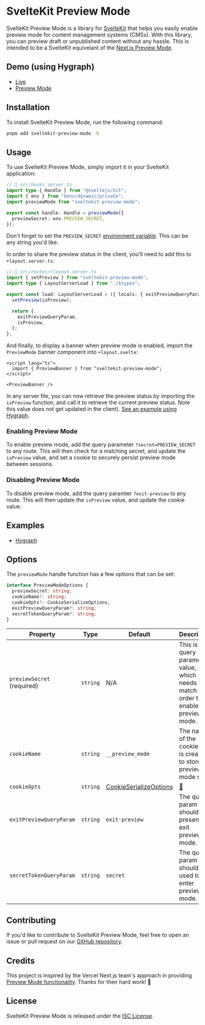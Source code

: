 # SvelteKit Preview Mode

SvelteKit Preview Mode is a library for [SvelteKit](https://svelte.dev/docs#sveltekit) that helps you easily enable preview mode for content management systems (CMSs). With this library, you can preview draft or unpublished content without any hassle. This is intended to be a SvelteKit equivelant of the [Next.js Preview Mode](https://nextjs.org/docs/advanced-features/preview-mode).

## Demo (using Hygraph)

- [Live](https://sveltekit-preview-mode.vercel.app/)
- [Preview Mode](https://sveltekit-preview-mode.vercel.app/?secret=quiet-as-a-mouse)

## Installation

To install SvelteKit Preview Mode, run the following command:

```bash
pnpm add sveltekit-preview-mode -D
```

## Usage

To use SvelteKit Preview Mode, simply import it in your SvelteKit application:

```ts
// 📁 src/hooks.server.ts
import type { Handle } from "@sveltejs/kit";
import { env } from "$env/dynamic/private";
import previewMode from "sveltekit-preview-mode";

export const handle: Handle = previewMode({
  previewSecret: env.PREVIEW_SECRET,
});
```

Don't forget to set the `PREVIEW_SECRET` [environment variable](https://kit.svelte.dev/docs/modules#$env-dynamic-private). This can be any string you'd like.

In order to share the preview status in the client, you'll need to add this to `+layout.server.ts`:

```ts
// 📁 src/routes/+layout.server.ts
import { setPreview } from "sveltekit-preview-mode";
import type { LayoutServerLoad } from "./$types";

export const load: LayoutServerLoad = ({ locals: { exitPreviewQueryParam, isPreview } }) => {
  setPreview(isPreview);

  return {
    exitPreviewQueryParam,
    isPreview,
  };
};
```

And finally, to display a banner when preview mode is enabled, import the `PreviewMode` banner component into `+layout.svelte`:

```svelte
<script lang="ts">
  import { PreviewBanner } from "sveltekit-preview-mode";
</script>

<PreviewBanner />
```

In any server file, you can now retrieve the preview status by importing the `isPreview` function, and call it to retrieve the current preview status. Note this value does not get updated in the client). [See an example using Hygraph](https://github.com/darbymanning/sveltekit-preview-mode/blob/main/apps/example/src/lib/cms/hygraph.ts).

### Enabling Preview Mode

To enable preview mode, add the query parameter `?secret=PREVIEW_SECRET` to any route. This will then check for a matching secret, and update the `isPreview` value, and set a cookie to securely persist preview mode between sessions.

### Disabling Preview Mode

To disable preview mode, add the query paramter `?exit-preview` to any route. This will then update the `isPreview` value, and update the cookie value.

## Examples

- [Hygraph](https://github.com/darbymanning/sveltekit-preview-mode/blob/main/apps/example/src/lib/cms/hygraph.ts)

## Options

The `previewMode` handle function has a few options that can be set:

```ts
interface PreviewModeOptions {
  previewSecret: string;
  cookieName?: string;
  cookieOpts?: CookieSerializeOptions;
  exitPreviewQueryParam?: string;
  secretTokenQueryParam?: string;
}
```

<!-- prettier-ignore -->
| Property | Type | Default | Description |
| --- | --- | --- | --- |
| `previewSecret` (required) | `string` | N/A | This is the query parameter value, which needs to match in order to enable preview mode. |
| `cookieName` | `string` | `__preview_mode` | The name of the cookie that is created to store the preview mode state. |
| `cookieOpts` | `string` | [CookieSerializeOptions](https://github.com/DefinitelyTyped/DefinitelyTyped/blob/98fc6ab64752d9227eeb75b0b5a6f645b1db587b/types/cookie/index.d.ts#L14-L111) | [🔗](https://github.com/darbymanning/sveltekit-preview-mode/blob/main/packages/sveltekit-preview-mode/src/lib/index.ts#L32-38) | Options for the cookie we create. |
| `exitPreviewQueryParam` | `string` | `exit-preview` | The query param that should be present to exit preview mode. |
| `secretTokenQueryParam` | `string` | `secret` | The query param that should be used to enter preview mode. |

## Contributing

If you'd like to contribute to SvelteKit Preview Mode, feel free to open an issue or pull request on our [GitHub repository](https://github.com/darbymanning/sveltekit-preview-mode).

## Credits

This project is inspired by the Vercel Next.js team's approach in providing [Preview Mode functionality](https://nextjs.org/docs/advanced-features/preview-mode). Thanks for their hard work! 🖤

## License

SvelteKit Preview Mode is released under the [ISC License](https://github.com/darbymanning/sveltekit-preview-mode/blob/main/LICENSE).
